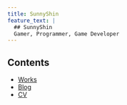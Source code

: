 ```yaml
---
title: SunnyShin
feature_text: |
  ## SunnyShin
  Gamer, Programmer, Game Developer
---
```


## Contents
- [Works](works)
- [Blog](blog)
- [CV](cv)